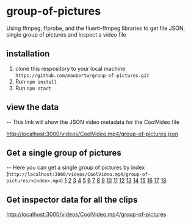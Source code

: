 # group-of-pictures
Using ffmpeg, ffprobe, and the fluent-ffmpeg libraries to get file JSON, single group of pictures and inspect a video file

## installation
1.  clone this respository to your local machine
`https://github.com/maubertw/group-of-pictures.git`
2.  Run `npm install`
3.  Run `npm start`

## view the data
-- This link will show the JSON video metadata for the CoolVideo file <br/>

[http://localhost:3000/videos/CoolVideo.mp4/group-of-pictures.json](http://localhost:3000/videos/CoolVideo.mp4/group-of-pictures.json)

## Get a single group of pictures
-- Here you can get a single group of pictures by index
(`http://localhost:3000/videos/CoolVideo.mp4/group-of-pictures/<index>.mp4`)
[1](http://localhost:3000/videos/CoolVideo.mp4/group-of-pictures/1.mp4)
[2](http://localhost:3000/videos/CoolVideo.mp4/group-of-pictures/2.mp4)
[3](http://localhost:3000/videos/CoolVideo.mp4/group-of-pictures/3.mp4)
[4](http://localhost:3000/videos/CoolVideo.mp4/group-of-pictures/4.mp4)
[5](http://localhost:3000/videos/CoolVideo.mp4/group-of-pictures/5.mp4)
[6](http://localhost:3000/videos/CoolVideo.mp4/group-of-pictures/6.mp4)
[7](http://localhost:3000/videos/CoolVideo.mp4/group-of-pictures/7.mp4)
[8](http://localhost:3000/videos/CoolVideo.mp4/group-of-pictures/8.mp4)
[9](http://localhost:3000/videos/CoolVideo.mp4/group-of-pictures/9.mp4)
[10](http://localhost:3000/videos/CoolVideo.mp4/group-of-pictures/10.mp4)
[11](http://localhost:3000/videos/CoolVideo.mp4/group-of-pictures/11.mp4)
[12](http://localhost:3000/videos/CoolVideo.mp4/group-of-pictures/12.mp4)
[13](http://localhost:3000/videos/CoolVideo.mp4/group-of-pictures/13.mp4)
[14](http://localhost:3000/videos/CoolVideo.mp4/group-of-pictures/14.mp4)
[15](http://localhost:3000/videos/CoolVideo.mp4/group-of-pictures/15.mp4)
[16](http://localhost:3000/videos/CoolVideo.mp4/group-of-pictures/16.mp4)
[17](http://localhost:3000/videos/CoolVideo.mp4/group-of-pictures/17.mp4)
[18](http://localhost:3000/videos/CoolVideo.mp4/group-of-pictures/18.mp4)

## Get inspector data for all the clips
[http://localhost:3000/videos/CoolVideo.mp4/group-of-pictures](http://localhost:3000/videos/CoolVideo.mp4/group-of-pictures)






